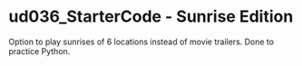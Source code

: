 # ud036_StarterCode - Sunrise Edition

Option to play sunrises of 6 locations instead of movie trailers. 
Done to practice Python. 
